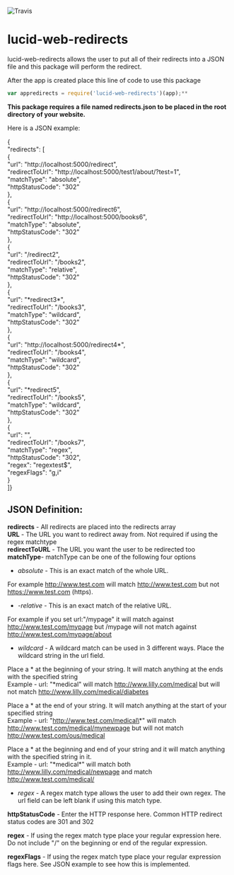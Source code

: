 ![Travis](https://travis-ci.org/workingmandead/CI-project.svg?branch=master)
# lucid-web-redirects

lucid-web-redirects allows the user to put all of their redirects into a JSON file and this package will perform the redirect.

After the app is created place this line of code to use this package  
  
```javascript
var appredirects = require('lucid-web-redirects')(app);**
```

**This package requires a file named redirects.json to be placed in the root directory of your website.**

Here is a JSON example:  

{  
    "redirects": [  
        {  
            "url": "http://localhost:5000/redirect",  
            "redirectToUrl": "http://localhost:5000/test1/about/?test=1",  
            "matchType": "absolute",  
            "httpStatusCode": "302"  
	},  
        {  
            "url": "http://localhost:5000/redirect6",  
            "redirectToUrl": "http://localhost:5000/books6",  
            "matchType": "absolute",  
            "httpStatusCode": "302"  
	},  
        {  
            "url": "/redirect2",  
            "redirectToUrl": "/books2",  
            "matchType": "relative",  
            "httpStatusCode": "302"  
	},  
        {  
            "url": "\*redirect3\*",  
            "redirectToUrl": "/books3",  
            "matchType": "wildcard",  
            "httpStatusCode": "302"  
	},  
        {  
            "url": "http://localhost:5000/redirect4*",  
            "redirectToUrl": "/books4",  
            "matchType": "wildcard",  
            "httpStatusCode": "302"  
	},  
        {  
            "url": "\*redirect5",  
            "redirectToUrl": "/books5",  
            "matchType": "wildcard",  
            "httpStatusCode": "302"  
	},  
        {  
            "url": "",  
            "redirectToUrl": "/books7",  
            "matchType": "regex",  
            "httpStatusCode": "302",  
            "regex": "regextest$",  
            "regexFlags": "g,i"  
	}  
]}  



## JSON Definition:  
  
**redirects** - All redirects are placed into the redirects array   
**URL** - The URL you want to redirect away from.  Not required if using the regex matchtype  
**redirectToURL** - The URL you want the user to be redirected too  
**matchType**- matchType can be one of the following four options  
  
* *absolute* - This is an exact match of the whole URL.  

For example http://www.test.com will match http://www.test.com but not  https://www.test.com (https).  
  
* -*relative* -  This is an exact match of the relative URL.  

For example if you set url:"/mypage" it will match against http://www.test.com/mypage 
but /mypage will not match against http://www.test.com/mypage/about  
  
* *wildcard* -  A wildcard match can be used in 3 different ways. Place the wildcard string in the url field.  
 
Place a \* at the beginning of your string. It will match anything at the ends with the specified string  
Example - url: "\*medical" will match http://www.lilly.com/medical but will not match http://www.lilly.com/medical/diabetes  

Place a \* at the end of your string.  It will match anything at the start of your specified string  
Example - url: "http://www.test.com/medical\*" will match http://www.test.com/medical/mynewpage but will not match http://www.test.com/ous/medical  

Place a \* at the beginning and end of your string and it will match anything with the specified string in it.  
Example - url: "\*medical\*" will match both http://www.lilly.com/medical/newpage and match http://www.test.com/medical/  
  
* *regex* - A regex match type allows the user to add their own regex.  The url field can be left blank if using this match type.  
  
**httpStatusCode** - Enter the HTTP response here.  Common HTTP redirect status codes are 301 and 302  
  
**regex** - If using the regex match type place your regular expression here.  Do not include "/" on the beginning or end of the regular expression.    
  
**regexFlags** - If using the regex match type place your regular expression flags here.  See JSON example to see how this is implemented.  
